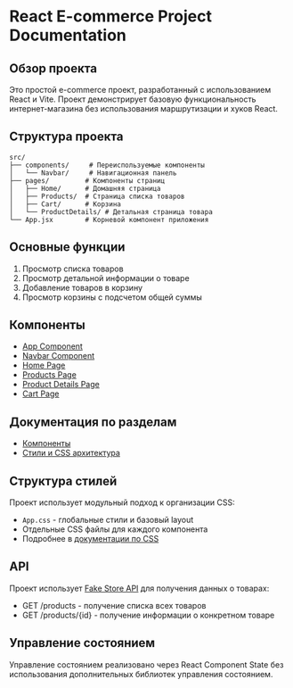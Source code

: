 # React E-commerce Project Documentation

## Обзор проекта
Это простой e-commerce проект, разработанный с использованием React и Vite. Проект демонстрирует базовую функциональность интернет-магазина без использования маршрутизации и хуков React.

## Структура проекта
```
src/
├── components/     # Переиспользуемые компоненты
│   └── Navbar/     # Навигационная панель
├── pages/         # Компоненты страниц
│   ├── Home/      # Домашняя страница
│   ├── Products/  # Страница списка товаров
│   ├── Cart/      # Корзина
│   └── ProductDetails/ # Детальная страница товара
└── App.jsx        # Корневой компонент приложения
```

## Основные функции
1. Просмотр списка товаров
2. Просмотр детальной информации о товаре
3. Добавление товаров в корзину
4. Просмотр корзины с подсчетом общей суммы

## Компоненты
- [App Component](./components/App.md)
- [Navbar Component](./components/Navbar.md)
- [Home Page](./pages/Home.md)
- [Products Page](./pages/Products.md)
- [Product Details Page](./pages/ProductDetails.md)
- [Cart Page](./pages/Cart.md)

## Документация по разделам

- [Компоненты](./components/)
- [Стили и CSS архитектура](./styles/CSS-Architecture.md)

## Структура стилей
Проект использует модульный подход к организации CSS:
- `App.css` - глобальные стили и базовый layout
- Отдельные CSS файлы для каждого компонента
- Подробнее в [документации по CSS](./styles/CSS-Architecture.md)

## API
Проект использует [Fake Store API](https://fakestoreapi.com/) для получения данных о товарах:
- GET /products - получение списка всех товаров
- GET /products/{id} - получение информации о конкретном товаре

## Управление состоянием
Управление состоянием реализовано через React Component State без использования дополнительных библиотек управления состоянием.
